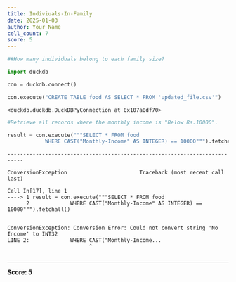 ```yaml
---
title: Indiviuals-In-Family
date: 2025-01-03
author: Your Name
cell_count: 7
score: 5
---
```


```python
##How many individuals belong to each family size?
```


```python
import duckdb
```


```python
con = duckdb.connect()
```


```python
con.execute("CREATE TABLE food AS SELECT * FROM 'updated_file.csv'")
```




    <duckdb.duckdb.DuckDBPyConnection at 0x107a0df70>




```python
#Retrieve all records where the monthly income is "Below Rs.10000".
```


```python
result = con.execute("""SELECT * FROM food
            WHERE CAST("Monthly-Income" AS INTEGER) == 10000""").fetchall()
```


    ---------------------------------------------------------------------------

    ConversionException                       Traceback (most recent call last)

    Cell In[17], line 1
    ----> 1 result = con.execute("""SELECT * FROM food
          2             WHERE CAST("Monthly-Income" AS INTEGER) == 10000""").fetchall()


    ConversionException: Conversion Error: Could not convert string 'No Income' to INT32
    LINE 2:             WHERE CAST("Monthly-Income...
                              ^



```python

```


---
**Score: 5**
